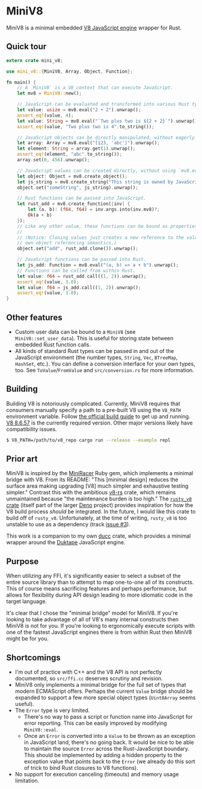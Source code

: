 # MiniV8

MiniV8 is a minimal embedded [V8 JavaScript engine](https://v8.dev/) wrapper for Rust.

## Quick tour

```rust
extern crate mini_v8;

use mini_v8::{MiniV8, Array, Object, Function};

fn main() {
    // A `MiniV8` is a V8 context that can execute JavaScript.
    let mv8 = MiniV8::new();

    // JavaScript can be evaluated and transformed into various Rust types.
    let value: usize = mv8.eval("2 + 2").unwrap();
    assert_eq!(value, 4);
    let value: String = mv8.eval("`Two plus two is ${2 + 2}`").unwrap();
    assert_eq!(value, "Two plus two is 4".to_string());

    // JavaScript objects can be directly manipulated, without eagerly converting into Rust.
    let array: Array = mv8.eval("[123, 'abc']").unwrap();
    let element: String = array.get(1).unwrap();
    assert_eq!(element, "abc".to_string());
    array.set(0, 456).unwrap();

    // JavaScript values can be created directly, without using `mv8.eval` as above.
    let object: Object = mv8.create_object();
    let js_string = mv8.create_string("This string is owned by JavaScript!");
    object.set("someString", js_string).unwrap();

    // Rust functions can be passed into JavaScript.
    let rust_add = mv8.create_function(|inv| {
        let (a, b): (f64, f64) = inv.args.into(inv.mv8)?;
        Ok(a + b)
    });
    // Like any other value, these functions can be bound as properties of an object.
    //
    // (Notice: Cloning values just creates a new reference to the value, similar to JavaScript's
    // own object referencing semantics.)
    object.set("add", rust_add.clone()).unwrap();

    // JavaScript functions can be passed into Rust.
    let js_add: Function = mv8.eval("(a, b) => a + b").unwrap();
    // Functions can be called from within Rust.
    let value: f64 = rust_add.call((1, 2)).unwrap();
    assert_eq!(value, 3.0);
    let value: f64 = js_add.call((1, 2)).unwrap();
    assert_eq!(value, 3.0);
}
```

## Other features

* Custom user data can be bound to a `MiniV8` (see `MiniV8::set_user_data`). This is useful for storing state between embedded Rust function calls.
* All kinds of standard Rust types can be passed in and out of the JavaScript environment (the number types, `String`, `Vec`, `BTreeMap`, `HashSet`, etc.). You can define a conversion interface for your own types, too. See `ToValue`/`FromValue` and `src/conversion.rs` for more information.

## Building

Building V8 is notoriously complicated. Currently, MiniV8 requires that consumers manually specify a path to a pre-built V8 using the `V8_PATH` environment variable. Follow [the official build guide](https://v8.dev/docs/build) to get up and running. [V8 8.6.57](https://chromium.googlesource.com/v8/v8.git/+/refs/tags/8.6.57) is the currently required version. Other major versions likely have compatibility issues.

```bash
$ V8_PATH=/path/to/v8_repo cargo run --release --example repl
```

## Prior art

MiniV8 is inspired by the [MiniRacer](https://github.com/discourse/mini_racer) Ruby gem, which implements a minimal bridge with V8. From its README: "This [minimal design] reduces the surface area making upgrading [V8] much simpler and exhaustive testing simpler." Contrast this with the ambitious [v8-rs](https://github.com/dflemstr/v8-rs) crate, which remains unmaintained because "the maintenance burden is too high." The [`rusty_v8` crate](https://github.com/denoland/rusty_v8) (itself part of the larger [Deno](https://deno.land/) project) provides inspiration for how the V8 build process *should* be integrated. In the future, I would like this crate to build off of `rusty_v8`. Unfortunately, at the time of writing, `rusty_v8` is too unstable to use as a dependency (track [issue #3](https://github.com/SkylerLipthay/mini-v8/issues/3)).

This work is a companion to my own [ducc](https://github.com/SkylerLipthay/ducc) crate, which provides a minimal wrapper around the [Duktape](https://duktape.org/) JavaScript engine.

## Purpose

When utilizing any FFI, it's significantly easier to select a subset of the entire source library than to attempt to map one-to-one all of its constructs. This of course means sacrificing features and perhaps performance, but allows for flexibility during API design leading to more idiomatic code in the target language.

It's clear that I chose the "minimal bridge" model for MiniV8. If you're looking to take advantage of all of V8's many internal constructs then MiniV8 is not for you. If you're looking to ergonomically execute scripts with one of the fastest JavaScript engines there is from within Rust then MiniV8 might be for you.

## Shortcomings

* I'm out of practice with C++ and the V8 API is not perfectly documented, so `src/ffi.cc` deserves scrutiny and revision.
* MiniV8 only implements a minimal bridge for the full set of types that modern ECMAScript offers. Perhaps the current `Value` bridge should be expanded to support a few more special object types (`Uint8Array` seems useful).
* The `Error` type is very limited.
  * There's no way to pass a script or function name into JavaScript for error reporting. This can be easily improved by modifying `MiniV8::eval`.
  * Once an `Error` is converted into a `Value` to be thrown as an exception in JavaScript land, there's no going back. It would be nice to be able to maintain the source `Error` across the Rust-JavaScript boundary. This should be implemented by adding a hidden property to the exception value that points back to the `Error` (we already do this sort of trick to bind Rust closures to V8 functions).
* No support for execution canceling (timeouts) and memory usage limitation.

